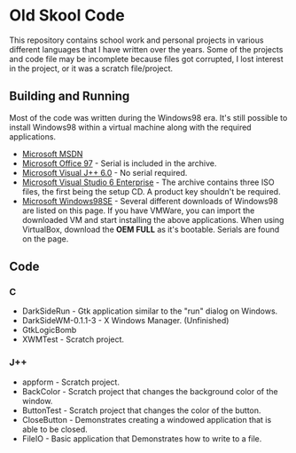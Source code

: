 # Old Skool Code
This repository contains school work and personal projects in various different languages that I have written over the years. Some of the projects and code file may be incomplete because files got corrupted, I lost interest in the project, or it was a scratch file/project.

## Building and Running
Most of the code was written during the Windows98 era. It's still possible to install Windows98 within a virtual machine along with the required applications.

- [Microsoft MSDN](https://winworldpc.com/product/msdn/vs-60)
- [Microsoft Office 97](https://winworldpc.com/product/microsoft-office/97-98) - Serial is included in the archive.
- [Microsoft Visual J++ 6.0](https://winworldpc.com/product/visual-j/60) - No serial required.
- [Microsoft Visual Studio 6 Enterprise](https://winworldpc.com/product/microsoft-visual-stu/60) - The archive contains three ISO files, the first being the setup CD. A product key shouldn't be required.
- [Microsoft Windows98SE](https://winworldpc.com/product/windows-98/98-second-edition) - Several different downloads of Windows98 are listed on this page. If you have VMWare, you can import the downloaded VM and start installing the above applications. When using VirtualBox, download the **OEM FULL** as it's bootable. Serials are found on the page.

## Code

### C
- DarkSideRun - Gtk application similar to the "run" dialog on Windows.
- DarkSideWM-0.1.1-3 - X Windows Manager. (Unfinished)
- GtkLogicBomb
- XWMTest - Scratch project.

### J++
- appform - Scratch project.
- BackColor - Scratch project that changes the background color of the window.
- ButtonTest - Scratch project that changes the color of the button.
- CloseButton - Demonstrates creating a windowed application that is able to be closed.
- FileIO - Basic application that Demonstrates how to write to a file.
